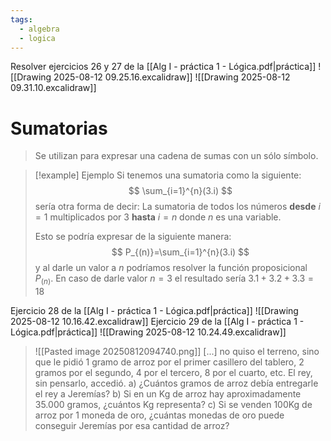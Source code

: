 ```yaml
---
tags:
  - algebra
  - logica
---
```


Resolver ejercicios 26 y 27 de la [[Alg I - práctica 1 - Lógica.pdf|práctica]]
![[Drawing 2025-08-12 09.25.16.excalidraw]]
![[Drawing 2025-08-12 09.31.10.excalidraw]]

# Sumatorias
> Se utilizan para expresar una cadena de sumas con un sólo símbolo.

>[!example] Ejemplo
>Si tenemos una sumatoria como la siguiente:
>$$
>\sum_{i=1}^{n}(3.i)
>$$
>sería otra forma de decir: La sumatoria de todos los números **desde** $i = 1$ multiplicados por $3$ **hasta** $i = n$ donde $n$ es una variable.
>
>Esto se podría expresar de la siguiente manera:
>$$
>P_{(n)}=\sum_{i=1}^{n}(3.i)
>$$
>y al darle un valor a $n$ podríamos resolver la función proposicional $P_{(n)}$. En caso de darle valor $n=3$ el resultado sería $3.1+3.2+3.3=18$

Ejercicio 28 de la [[Alg I - práctica 1 - Lógica.pdf|práctica]]
![[Drawing 2025-08-12 10.16.42.excalidraw]]
Ejercicio 29 de la [[Alg I - práctica 1 - Lógica.pdf|práctica]]
![[Drawing 2025-08-12 10.24.49.excalidraw]]
>![[Pasted image 20250812094740.png]]
>[...] no quiso el terreno, sino que le pidió 1 gramo de arroz por el primer casillero del tablero, 2 gramos por el segundo, 4 por el tercero, 8 por el cuarto, etc.
>El rey, sin pensarlo, accedió.
>a) ¿Cuántos gramos de arroz debía entregarle el rey a Jeremías?
>b) Si en un Kg de arroz hay aproximadamente 35.000 gramos, ¿cuántos Kg representa?
>c) Si se venden 100Kg de arroz por 1 moneda de oro, ¿cuántas monedas de oro puede conseguir Jeremías por esa cantidad de arroz?
